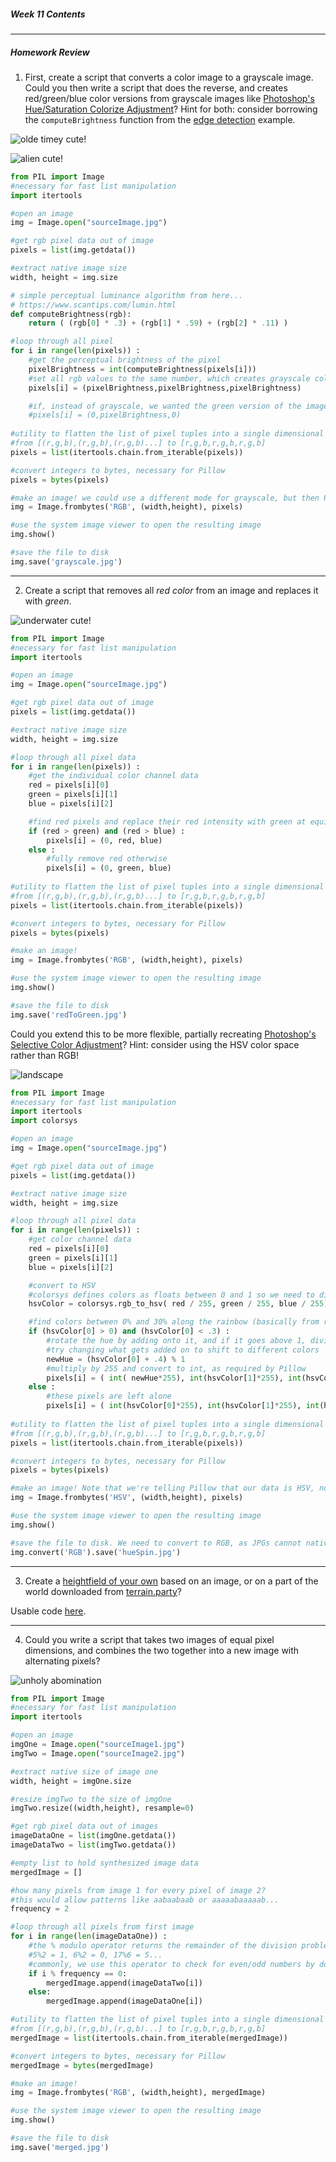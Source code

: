 ##### Week 11 Contents

-----

##### Homework Review

1. First, create a script that converts a color image to a grayscale image. Could you then write a script that does the reverse, and creates red/green/blue color versions from grayscale images like [Photoshop's Hue/Saturation Colorize Adjustment](https://helpx.adobe.com/photoshop-elements/using/adjusting-color-saturation-hue-vibrance.html#adjust_saturation_and_hue)? Hint for both: consider borrowing the `computeBrightness` function from the [edge detection](image.md) example. 

![olde timey cute!](grayscale.jpg) 

![alien cute!](greenscale.jpg) 

```python
from PIL import Image
#necessary for fast list manipulation
import itertools

#open an image
img = Image.open("sourceImage.jpg")

#get rgb pixel data out of image
pixels = list(img.getdata())

#extract native image size
width, height = img.size

# simple perceptual luminance algorithm from here...
# https://www.scantips.com/lumin.html
def computeBrightness(rgb):
	return ( (rgb[0] * .3) + (rgb[1] * .59) + (rgb[2] * .11) )

#loop through all pixel
for i in range(len(pixels)) :
	#get the perceptual brightness of the pixel
	pixelBrightness = int(computeBrightness(pixels[i]))
	#set all rgb values to the same number, which creates grayscale colors
	pixels[i] = (pixelBrightness,pixelBrightness,pixelBrightness)

	#if, instead of grayscale, we wanted the green version of the image, we could just draw pixels with...
	#pixels[i] = (0,pixelBrightness,0)
	
#utility to flatten the list of pixel tuples into a single dimensional list
#from [(r,g,b),(r,g,b),(r,g,b)...] to [r,g,b,r,g,b,r,g,b]
pixels = list(itertools.chain.from_iterable(pixels))

#convert integers to bytes, necessary for Pillow
pixels = bytes(pixels)

#make an image! we could use a different mode for grayscale, but then Photoshop is weird... 
img = Image.frombytes('RGB', (width,height), pixels)

#use the system image viewer to open the resulting image
img.show()

#save the file to disk
img.save('grayscale.jpg')
```

-----

2. Create a script that removes all *red color* from an image and replaces it with *green*. 

![underwater cute!](redToGreen.jpg) 

```python
from PIL import Image
#necessary for fast list manipulation
import itertools

#open an image
img = Image.open("sourceImage.jpg")

#get rgb pixel data out of image
pixels = list(img.getdata())

#extract native image size
width, height = img.size

#loop through all pixel data
for i in range(len(pixels)) :
	#get the individual color channel data
	red = pixels[i][0]
	green = pixels[i][1]
	blue = pixels[i][2]

	#find red pixels and replace their red intensity with green at equivalent brightness
	if (red > green) and (red > blue) :
		pixels[i] = (0, red, blue)
	else :	
		#fully remove red otherwise
		pixels[i] = (0, green, blue)
	
#utility to flatten the list of pixel tuples into a single dimensional list
#from [(r,g,b),(r,g,b),(r,g,b)...] to [r,g,b,r,g,b,r,g,b]
pixels = list(itertools.chain.from_iterable(pixels))

#convert integers to bytes, necessary for Pillow
pixels = bytes(pixels)

#make an image! 
img = Image.frombytes('RGB', (width,height), pixels)

#use the system image viewer to open the resulting image
img.show()

#save the file to disk
img.save('redToGreen.jpg')
```

Could you extend this to be more flexible, partially recreating [Photoshop's Selective Color Adjustment](https://photographypla.net/introduction-selective-color-adjustment/)? Hint: consider using the HSV color space rather than RGB!

![landscape](huespin.jpg)

```python
from PIL import Image
#necessary for fast list manipulation
import itertools
import colorsys

#open an image
img = Image.open("sourceImage.jpg")

#get rgb pixel data out of image
pixels = list(img.getdata())

#extract native image size
width, height = img.size

#loop through all pixel data
for i in range(len(pixels)) :
	#get color channel data
	red = pixels[i][0]
	green = pixels[i][1]
	blue = pixels[i][2]

	#convert to HSV
	#colorsys defines colors as floats between 0 and 1 so we need to divide by 255 to convert
	hsvColor = colorsys.rgb_to_hsv( red / 255, green / 255, blue / 255)

	#find colors between 0% and 30% along the rainbow (basically from red to yellow). This selects which colors are impacted.
	if (hsvColor[0] > 0) and (hsvColor[0] < .3) :
		#rotate the hue by adding onto it, and if it goes above 1, divide by 1 and take the remainder
		#try changing what gets added on to shift to different colors
		newHue = (hsvColor[0] + .4) % 1
		#multiply by 255 and convert to int, as required by Pillow
		pixels[i] = ( int( newHue*255), int(hsvColor[1]*255), int(hsvColor[2]*255) )
	else :
		#these pixels are left alone
		pixels[i] = ( int(hsvColor[0]*255), int(hsvColor[1]*255), int(hsvColor[2]*255) )
	
#utility to flatten the list of pixel tuples into a single dimensional list
#from [(r,g,b),(r,g,b),(r,g,b)...] to [r,g,b,r,g,b,r,g,b]
pixels = list(itertools.chain.from_iterable(pixels))

#convert integers to bytes, necessary for Pillow
pixels = bytes(pixels)

#make an image! Note that we're telling Pillow that our data is HSV, not RGB!
img = Image.frombytes('HSV', (width,height), pixels)

#use the system image viewer to open the resulting image
img.show()

#save the file to disk. We need to convert to RGB, as JPGs cannot natively contain HSV data.
img.convert('RGB').save('hueSpin.jpg')
```

-----

3. Create a [heightfield of your own](heightfield.md) based on an image, or on a part of the world downloaded from [terrain.party](http://terrain.party)? 
	
Usable code [here](../week10/heightfield.md).

-----

4. Could you write a script that takes two images of equal pixel dimensions, and combines the two together into a new image with alternating pixels? 

![unholy abomination](merged.jpg)

```python
from PIL import Image
#necessary for fast list manipulation
import itertools

#open an image
imgOne = Image.open("sourceImage1.jpg")
imgTwo = Image.open("sourceImage2.jpg")

#extract native size of image one 
width, height = imgOne.size

#resize imgTwo to the size of imgOne
imgTwo.resize((width,height), resample=0)

#get rgb pixel data out of images
imageDataOne = list(imgOne.getdata())
imageDataTwo = list(imgTwo.getdata())

#empty list to hold synthesized image data
mergedImage = []

#how many pixels from image 1 for every pixel of image 2?
#this would allow patterns like aabaabaab or aaaaabaaaaab...
frequency = 2

#loop through all pixels from first image
for i in range(len(imageDataOne)) :
	#the % modulo operator returns the remainder of the division problem
	#5%2 = 1, 6%2 = 0, 17%6 = 5...
	#commonly, we use this operator to check for even/odd numbers by doing n%2 == 0
	if i % frequency == 0:
		mergedImage.append(imageDataTwo[i])
	else:
		mergedImage.append(imageDataOne[i])

#utility to flatten the list of pixel tuples into a single dimensional list
#from [(r,g,b),(r,g,b),(r,g,b)...] to [r,g,b,r,g,b,r,g,b]
mergedImage = list(itertools.chain.from_iterable(mergedImage))

#convert integers to bytes, necessary for Pillow
mergedImage = bytes(mergedImage)

#make an image! 
img = Image.frombytes('RGB', (width,height), mergedImage)

#use the system image viewer to open the resulting image
img.show()

#save the file to disk
img.save('merged.jpg')
```